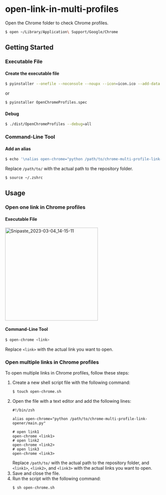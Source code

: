 # open-link-in-multi-profiles

Open the Chrome folder to check Chrome profiles.

```zsh
$ open ~/Library/Application\ Support/Google/Chrome
```

## Getting Started

### Executable File

#### Create the executable file

```zsh
$ pyinstaller --onefile --noconsole --noupx --icon=icon.ico --add-data 'open_chrome.sh:.' --name OpenChromeProfiles gui.py
```

or

```zsh
$ pyinstaller OpenChromeProfiles.spec
```

#### Debug

```zsh
$ ./dist/OpenChromeProfiles --debug=all
```

### Command-Line Tool

#### Add an alias

```zsh
$ echo '\nalias open-chrome="python /path/to/chrome-multi-profile-link-opener/main.py"' >> ~/.zshrc
```

Replace `/path/to/` with the actual path to the repository folder.

```zsh
$ source ~/.zshrc
```

## Usage

### Open one link in Chrome profiles

#### Executable File

<img width="300" alt="Snipaste_2023-03-04_14-15-11" src="https://user-images.githubusercontent.com/50146714/222903913-67ca3164-2bae-401f-9230-feca7c647383.png">

#### Command-Line Tool

```zsh
$ open-chrome <link>
```

Replace `<link>` with the actual link you want to open.

### Open multiple links in Chrome profiles

To open multiple links in Chrome profiles, follow these steps:

1. Create a new shell script file with the following command:
   ```zsh
   $ touch open-chrome.sh
   ```
2. Open the file with a text editor and add the following lines:
   ```shell
   #!/bin/zsh
   
   alias open-chrome="python /path/to/chrome-multi-profile-link-opener/main.py"
   
   # open link1
   open-chrome <link1>
   # open link2
   open-chrome <link2>
   # open link3
   open-chrome <link3>
   ```
   Replace `/path/to/` with the actual path to the repository folder, and `<link1>`, `<link2>`, and `<link3>` with the
   actual
   links you want to open.
3. Save and close the file.
4. Run the script with the following command:
   ```zsh
   $ sh open-chrome.sh
   ```
